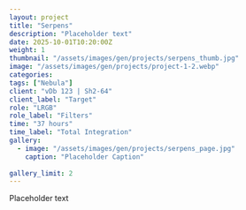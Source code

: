 ```yaml
---
layout: project
title: "Serpens"
description: "Placeholder text"
date: 2025-10-01T10:20:00Z
weight: 1
thumbnail: "/assets/images/gen/projects/serpens_thumb.jpg"
image: "/assets/images/gen/projects/project-1-2.webp"
categories: 
tags: ["Nebula"]
client: "vDb 123 | Sh2-64"
client_label: "Target"
role: "LRGB"
role_label: "Filters"
time: "37 hours"
time_label: "Total Integration"
gallery:
  - image: "/assets/images/gen/projects/serpens_page.jpg"
    caption: "Placeholder Caption"
  
gallery_limit: 2
---
```


Placeholder text